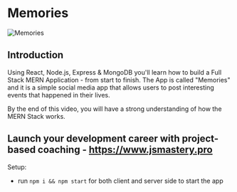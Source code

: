 # Memories

![Memories](https://i.ibb.co/Z8Y0CJv/Screenshot-2020-10-30-at-11-10-04.png)

## Introduction

Using React, Node.js, Express & MongoDB you'll learn how to build a Full Stack MERN Application - from start to finish. The App is called "Memories" and it is a simple social media app that allows users to post interesting events that happened in their lives.

By the end of this video, you will have a strong understanding of how the MERN Stack works.

## Launch your development career with project-based coaching - https://www.jsmastery.pro

Setup:
- run ```npm i && npm start``` for both client and server side to start the app
